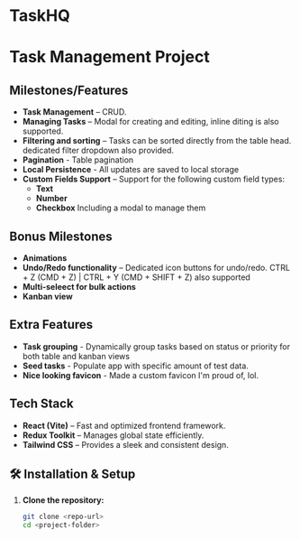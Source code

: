 # TaskHQ

# Task Management Project  

## Milestones/Features  

- **Task Management** – CRUD.  
- **Managing Tasks** – Modal for creating and editing, inline diting is also supported.  
- **Filtering and sorting** – Tasks can be sorted directly from the table head. dedicated filter dropdown also provided.
- **Pagination** - Table pagination
- **Local Persistence** - All updates are saved to local storage
- **Custom Fields Support** – Support for the following custom field types:  
  - **Text**  
  - **Number**  
  - **Checkbox**
  Including a modal to manage them

## Bonus Milestones
- **Animations**
- **Undo/Redo functionality** – Dedicated icon buttons for undo/redo. CTRL + Z (CMD + Z) | CTRL + Y (CMD + SHIFT + Z) also supported
- **Multi-seleect for bulk actions**
- **Kanban view**

## Extra Features
- **Task grouping** - Dynamically group tasks based on status or priority for both table and kanban views
- **Seed tasks** - Populate app with specific amount of test data.
- **Nice looking favicon** - Made a custom favicon I'm proud of, lol.


## Tech Stack  

- **React (Vite)** – Fast and optimized frontend framework.  
- **Redux Toolkit** – Manages global state efficiently.  
- **Tailwind CSS** – Provides a sleek and consistent design.  

## 🛠️ Installation & Setup  

1. **Clone the repository:**  
   ```sh
   git clone <repo-url>
   cd <project-folder>
